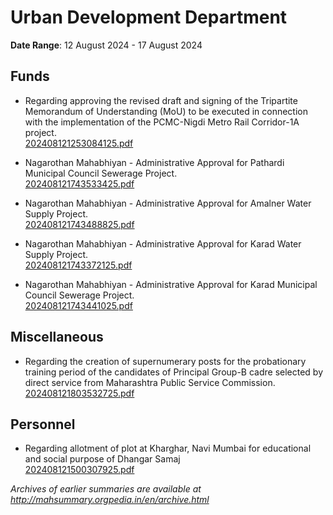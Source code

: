 # Urban Development Department

**Date Range**: 12 August 2024 - 17 August 2024


## Funds
- Regarding approving the revised draft and signing of the Tripartite Memorandum of Understanding (MoU) to be executed in connection with the implementation of the PCMC-Nigdi Metro Rail Corridor-1A project.\
  [202408121253084125.pdf](https://gr.maharashtra.gov.in/Site/Upload/Government%20Resolutions/English/202408121253084125.....pdf)

- Nagarothan Mahabhiyan - Administrative Approval for  Pathardi Municipal Council Sewerage Project.\
  [202408121743533425.pdf](https://gr.maharashtra.gov.in/Site/Upload/Government%20Resolutions/English/202408121743533425.pdf)

- Nagarothan Mahabhiyan - Administrative Approval for Amalner Water Supply Project.\
  [202408121743488825.pdf](https://gr.maharashtra.gov.in/Site/Upload/Government%20Resolutions/English/202408121743488825.pdf)

- Nagarothan Mahabhiyan - Administrative Approval for Karad Water Supply Project.\
  [202408121743372125.pdf](https://gr.maharashtra.gov.in/Site/Upload/Government%20Resolutions/English/202408121743372125.pdf)

- Nagarothan Mahabhiyan - Administrative Approval for Karad Municipal Council Sewerage Project.\
  [202408121743441025.pdf](https://gr.maharashtra.gov.in/Site/Upload/Government%20Resolutions/English/202408121743441025.pdf)

## Miscellaneous
- Regarding the creation of supernumerary posts for the probationary training period of the candidates of Principal Group-B cadre selected by direct service from Maharashtra Public Service Commission.\
  [202408121803532725.pdf](https://gr.maharashtra.gov.in/Site/Upload/Government%20Resolutions/English/202408121803532725.pdf)

## Personnel
- Regarding allotment of plot at Kharghar, Navi Mumbai for educational and social purpose of Dhangar Samaj\
  [202408121500307925.pdf](https://gr.maharashtra.gov.in/Site/Upload/Government%20Resolutions/English/202408121500307925.pdf)


*Archives of earlier summaries are available at http://mahsummary.orgpedia.in/en/archive.html*